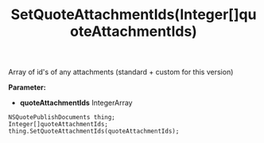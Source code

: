 ﻿---
uid: crmscript_ref_NSQuotePublishDocuments_SetQuoteAttachmentIds
title: SetQuoteAttachmentIds(Integer[]quoteAttachmentIds)
intellisense: NSQuotePublishDocuments.SetQuoteAttachmentIds
keywords: NSQuotePublishDocuments, GetQuoteAttachmentIds
so.topic: reference
---

Array of id's of any attachments (standard + custom for this version)

**Parameter:** 
 - **quoteAttachmentIds** IntegerArray

```crmscript
NSQuotePublishDocuments thing;
Integer[]quoteAttachmentIds;
thing.SetQuoteAttachmentIds(quoteAttachmentIds);
```

